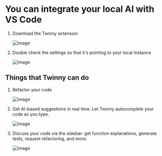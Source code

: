 # You can integrate your local AI with VS Code

1. Download the Twinny extension
   
    ![image](https://github.com/jjmerelo/Local-AI/assets/169418683/bc94cebd-5ec7-42a0-a7b4-66bcff970a3c)

2. Double check the settings so that it's pointing to your local instance
   
    ![image](https://github.com/jjmerelo/Local-AI/assets/169418683/e957510d-7afb-4225-b7ec-cfb598421c8f)

## Things that Twinny can do
1. Refactor your code

   ![image](https://github.com/jjmerelo/Local-AI/assets/169418683/1b3b80b0-01ad-4b1e-830e-5ea98118f245)
2. Get AI-based suggestions in real time. Let Twinny autocomplete your code as you type.

   ![image](https://github.com/jjmerelo/Local-AI/assets/169418683/167b0e0d-f4f5-4373-a820-77a4a0fe905f)
3. Discuss your code via the sidebar: get function explanations, generate tests, request refactoring, and more.

   ![image](https://github.com/jjmerelo/Local-AI/assets/169418683/faa23390-fa25-48b7-a3e1-1939cfc274c2)
